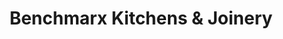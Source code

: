 ---
title: "Benchmarx Kitchens & Joinery"
url: /enfield/benchmarx-kitchens-and-joinery/
shop: hardware
---